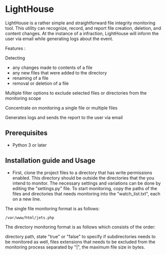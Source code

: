 # LightHouse

LightHouse is a rather simple and straightforward file integrity monitoring tool. This utility can recognize, record, and report file creation, deletion, and content changes. At the instance of a infraction, LightHouse will inform the user via email while generating logs about the event.

Features : 

Detecting
- any changes made to contents of a file
- any new files that were added to the directory
- renaming of a file
- removal or deletion of a file

Multiple filter options to exclude selected files or directories from the monitoring scope

Concentrate on monitoring a single file or multiple files

Generates logs and sends the report to the user via email


## Prerequisites

- Python 3 or later

## Installation guide and Usage

- First, clone the project files to a directory that has write permissions enabled. This directory should be outside the directories that the you intend to monitor. The necessary settings and variations can be done by editing the "settings.py" file. To start monitoring, copy the paths of the files and directories that needs monitoring into the "watch_list.txt", each on a new line.

The single file monitoring format is as follows:
```
/var/www/html/jets.php
```

The directory monitoring format is as follows which consists of the order:


directory path, state "true" or "false"  to specify if subdirectories needs to be monitored as well, files extensions that needs to be excluded from the monitoring process separated by "|", the maximum file size in bytes.




